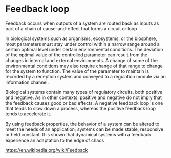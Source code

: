 # Feedback loop

Feedback occurs when outputs of a system are routed back as inputs as part of a chain of cause-and-effect that forms a circuit or loop

In biological systems such as organisms, ecosystems, or the biosphere, most parameters must stay under control within a narrow range around a certain optimal level under certain environmental conditions. The deviation of the optimal value of the controlled parameter can result from the changes in internal and external environments. A change of some of the environmental conditions may also require change of that range to change for the system to function. The value of the parameter to maintain is recorded by a reception system and conveyed to a regulation module via an information channel.

Biological systems contain many types of regulatory circuits, both positive and negative. As in other contexts, positive and negative do not imply that the feedback causes good or bad effects. A negative feedback loop is one that tends to slow down a process, whereas the positive feedback loop tends to accelerate it. 


By using feedback properties, the behavior of a system can be altered to meet the needs of an application; systems can be made stable, responsive or held constant. It is shown that dynamical systems with a feedback experience an adaptation to the edge of chaos

https://en.wikipedia.org/wiki/Feedback
